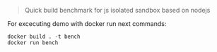 > Quick build benchmark for js isolated sandbox based on nodejs

For excecuting demo with docker run next commands:
```
docker build . -t bench
docker run bench
```
